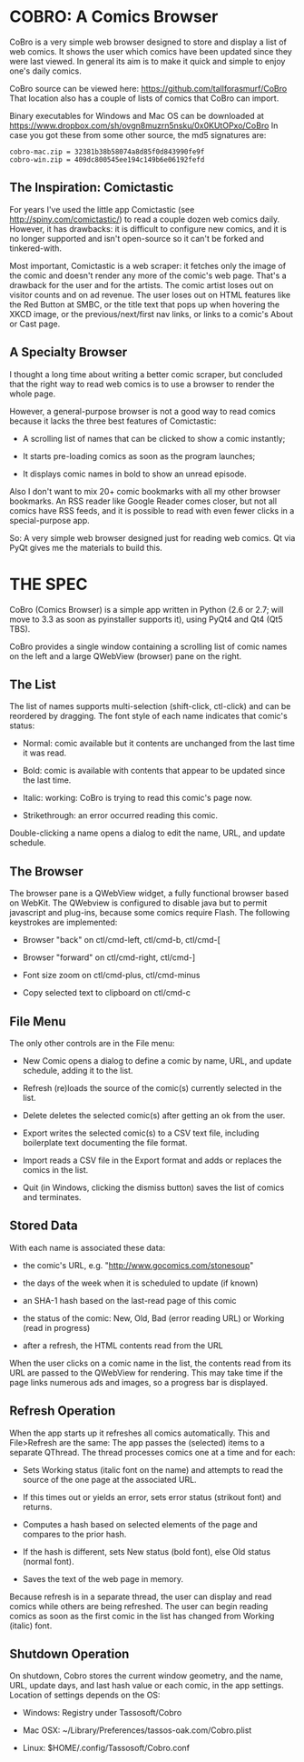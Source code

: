 COBRO: A Comics Browser
=======================

CoBro is a very simple web browser designed to store and display
a list of web comics. It shows the user which comics have been
updated since they were last viewed. In general its aim is to make
it quick and simple to enjoy one's daily comics.

CoBro source can be viewed here: https://github.com/tallforasmurf/CoBro
That location also has a couple of lists of comics that CoBro can import.

Binary executables for Windows and Mac OS can be downloaded at
https://www.dropbox.com/sh/ovgn8muzrn5nsku/0x0KUtOPxo/CoBro
In case you got these from some other source, the md5 signatures are:

    cobro-mac.zip = 32381b38b58074a8d85f0d843990fe9f
    cobro-win.zip = 409dc800545ee194c149b6e06192fefd

The Inspiration: Comictastic
----------------------------

For years I've used the little app Comictastic 
(see http://spiny.com/comictastic/) to read
a couple dozen web comics daily. However, it has
drawbacks: it is difficult to configure new comics, and
it is no longer supported and isn't open-source
so it can't be forked and tinkered-with.

Most important, Comictastic is a web scraper:
it fetches only the image of the comic and doesn't render
any more of the comic's web page.
That's a drawback for the user and for the artists.
The comic artist loses out on visitor counts and on ad revenue.
The user loses out on HTML features
like the Red Button at SMBC,
or the title text that pops up when hovering the XKCD image,
or the previous/next/first nav links,
or links to a comic's About or Cast page.

A Specialty Browser
-------------------

I thought a long time about writing a better comic scraper,
but concluded that the right way to read web comics is to use a browser
to render the whole page.

However, a general-purpose browser is not
a good way to read comics because it lacks the three
best features of Comictastic:

* A scrolling list of names that can be clicked to show a comic instantly;

* It starts pre-loading comics as soon as the program launches;

* It displays comic names in bold to show an unread episode.

Also I don't want to mix 20+ comic bookmarks with all my
other browser bookmarks. An RSS reader
like Google Reader comes closer, but not all comics
have RSS feeds, and it is possible to read with even fewer
clicks in a special-purpose app.

So: A very simple web browser designed just for
reading web comics. Qt via PyQt gives me the materials to build this.

THE SPEC
========

CoBro (Comics Browser) is a simple app written in Python (2.6 or 2.7;
will move to 3.3 as soon as pyinstaller supports it), using
PyQt4 and Qt4 (Qt5 TBS).

CoBro provides a single window containing
a scrolling list of comic names on the left
and a large QWebView (browser) pane on the right.

The List
--------

The list of names supports multi-selection (shift-click, ctl-click)
and can be
reordered by dragging.
The font style of each name indicates that comic's status:

* Normal: comic available but it contents are unchanged from
the last time it was read.

* Bold: comic is available with contents that appear to be updated
since the last time.

* Italic: working: CoBro is trying to read this comic's page now.

* Strikethrough: an error occurred reading this comic.

Double-clicking a name opens a dialog to edit the name, URL,
and update schedule.

The Browser
-----------

The browser pane is a QWebView widget, a fully functional
browser based on WebKit.
The QWebview is configured to disable java
but to permit javascript and plug-ins, because
some comics require Flash.
The following keystrokes are implemented:

* Browser "back" on ctl/cmd-left, ctl/cmd-b, ctl/cmd-[

* Browser "forward" on ctl/cmd-right, ctl/cmd-]

* Font size zoom on ctl/cmd-plus, ctl/cmd-minus

* Copy selected text to clipboard on ctl/cmd-c


File Menu
---------

The only other controls are in the File menu:

* New Comic opens a dialog to define a comic by name, URL, and
update schedule, adding it to the list.

* Refresh (re)loads the source of the comic(s) currently
selected in the list.

* Delete deletes the selected comic(s) after getting an ok from the user.

* Export writes the selected comic(s) to a CSV text file,
including boilerplate text documenting the file format.

* Import reads a CSV file in the Export format and adds or
replaces the comics in the list.

* Quit (in Windows, clicking the dismiss button)
saves the list of comics and terminates.

Stored Data
-----------

With each name is associated these data:
* the comic's URL, e.g. "http://www.gocomics.com/stonesoup"

* the days of the week when it is scheduled to update (if known)

* an SHA-1 hash based on the last-read page of this comic

* the status of the comic: New, Old,
Bad (error reading URL) or Working (read in progress)

* after a refresh, the HTML contents read from the URL

When the user clicks on a comic name in the list,
the contents read from its URL are passed
to the QWebView for rendering.
This may take time if the page links numerous ads and images,
so a progress bar is displayed.


Refresh Operation
-----------------

When the app starts up it refreshes all comics automatically.
This and File>Refresh are the same:
The app passes the (selected) items to a separate QThread.
The thread processes comics one at a time and for each:

* Sets Working status (italic font on the name)
and attempts to read the
source of the one page at the associated URL.

* If this times out or yields an error,
sets error status (strikout font) and returns.

* Computes a hash based on selected elements of 
the page and compares to the prior hash.

* If the hash is different, sets New status (bold font),
else Old status (normal font).

* Saves the text of the web page in memory.

Because refresh is in a separate thread, the user
can display and read comics while others are being refreshed.
The user can begin reading comics as soon as the first comic 
in the list has changed from Working (italic) font.

Shutdown Operation
------------------

On shutdown, Cobro stores the current window geometry, and
the name, URL, update days, and last hash value or each comic,
in the app settings.
Location of settings depends on the OS:

* Windows: Registry under Tassosoft/Cobro

* Mac OSX: ~/Library/Preferences/tassos-oak.com/Cobro.plist

* Linux: $HOME/.config/Tassosoft/Cobro.conf

